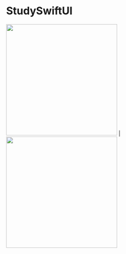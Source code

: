 # StudySwiftUI

<img src="./screenshot.png" width="300"/> | <img src="https://user-images.githubusercontent.com/53441647/167130791-a00c4bf5-197f-4975-a517-c6d0f7d01d7a.png" width="300"/>
